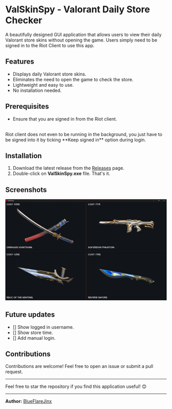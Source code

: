 # ValSkinSpy - Valorant Daily Store Checker

A beautifully designed GUI application that allows users to view their daily Valorant store skins without opening the game. Users simply need to be signed in to the Riot Client to use this app.

## Features
- Displays daily Valorant store skins.
- Eliminates the need to open the game to check the store.
- Lightweight and easy to use.
- No installation needed.

## Prerequisites
- Ensure that you are signed in from the Riot client.
<br>
Riot client does not even to be running in the background, you just have to be signed into it by ticking **Keep signed in** option during login.

## Installation
1. Download the latest release from the [Releases](https://github.com/BlueFlareJinx/ValSkinSpy/releases/download/v1.0.0/ValSkinSpy.exe) page.
2. Double-click on **ValSkinSpy.exe** file. That's it.

## Screenshots
![Error loading image, check manually in images folder](./images/ValSkinSpy.png)

## Future updates
- [] Show logged in username.
- [] Show store time.
- [] Add manual login.

## Contributions
Contributions are welcome! Feel free to open an issue or submit a pull request.

---

Feel free to star the repository if you find this application useful! 😊

---

**Author:** [BlueFlareJinx](https://github.com/BlueFlareJinx)
